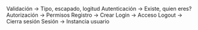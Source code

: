 Validación -> Tipo, escapado, logitud
Autenticación -> Existe, quien eres?
Autorización -> Permisos
Registro -> Crear
Login -> Acceso
Logout -> Cierra sesión
Sesión -> Instancia usuario